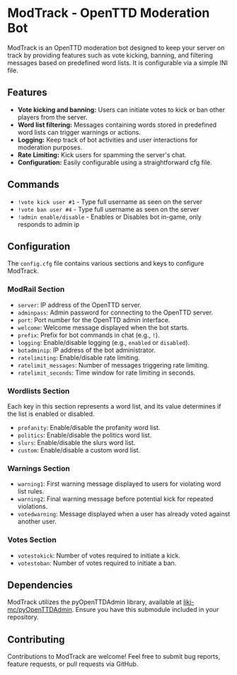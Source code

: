 # ModTrack - OpenTTD Moderation Bot

ModTrack is an OpenTTD moderation bot designed to keep your server on track by providing features such as vote kicking, banning, and filtering messages based on predefined word lists. It is configurable via a simple INI file.

## Features

- **Vote kicking and banning:** Users can initiate votes to kick or ban other players from the server.
- **Word list filtering:** Messages containing words stored in predefined word lists can trigger warnings or actions.
- **Logging:** Keep track of bot activities and user interactions for moderation purposes.
- **Rate Limiting:** Kick users for spamming the server's chat. 
- **Configuration:** Easily configurable using a straightforward cfg file.

## Commands

- `!vote kick user #1` - Type full username as seen on the server
- `!vote ban user #4` - Type full username as seen on the server
- `!admin enable/disable` - Enables or Disables bot in-game, only responds to admin ip

## Configuration

The `config.cfg` file contains various sections and keys to configure ModTrack.

### ModRail Section

- `server`: IP address of the OpenTTD server.
- `adminpass`: Admin password for connecting to the OpenTTD server.
- `port`: Port number for the OpenTTD admin interface.
- `welcome`: Welcome message displayed when the bot starts.
- `prefix`: Prefix for bot commands in chat (e.g., `!`).
- `logging`: Enable/disable logging (e.g., `enabled` or `disabled`).
- `botadminip`: IP address of the bot administrator.
- `ratelimiting`: Enable/disable rate limiting.
- `ratelimit_messages`: Number of messages triggering rate limiting.
- `ratelimit_seconds`: Time window for rate limiting in seconds.

### Wordlists Section

Each key in this section represents a word list, and its value determines if the list is enabled or disabled.

- `profanity`: Enable/disable the profanity word list.
- `politics`: Enable/disable the politics word list.
- `slurs`: Enable/disable the slurs word list.
- `custom`: Enable/disable a custom word list.

### Warnings Section

- `warning1`: First warning message displayed to users for violating word list rules.
- `warning2`: Final warning message before potential kick for repeated violations.
- `votedwarning`: Message displayed when a user has already voted against another user.

### Votes Section

- `votestokick`: Number of votes required to initiate a kick.
- `votestoban`: Number of votes required to initiate a ban.

## Dependencies

ModTrack utilizes the pyOpenTTDAdmin library, available at [liki-mc/pyOpenTTDAdmin](https://github.com/liki-mc/pyOpenTTDAdmin). Ensure you have this submodule included in your repository.

## Contributing

Contributions to ModTrack are welcome! Feel free to submit bug reports, feature requests, or pull requests via GitHub.

